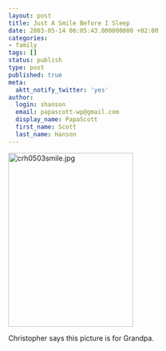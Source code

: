 ```yaml
---
layout: post
title: Just A Smile Before I Sleep
date: 2003-05-14 06:05:43.000000000 +02:00
categories:
- family
tags: []
status: publish
type: post
published: true
meta:
  aktt_notify_twitter: 'yes'
author:
  login: shanson
  email: papascott-wp@gmail.com
  display_name: PapaScott
  first_name: Scott
  last_name: Hanson
---
```

<p><img alt="crh0503smile.jpg" src="http://www.papascott.de/wordpress/wp-content/uploads/2003/05/crh0503smile.jpg" width="250" height="349" border="0" /></p>
<p>Christopher says this picture is for Grandpa.</p>
